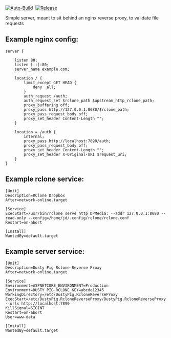 [![Auto-Build](https://github.com/dustypigtv/DustyPig.RcloneReverseProxy/actions/workflows/auto_build.yml/badge.svg)](https://github.com/dustypigtv/DustyPig.RcloneReverseProxy/actions/workflows/auto_build.yml)&nbsp;&nbsp;[![Release](https://github.com/dustypigtv/DustyPig.RcloneReverseProxy/actions/workflows/release.yml/badge.svg)](https://github.com/dustypigtv/DustyPig.RcloneReverseProxy/actions/workflows/release.yml)


Simple server, meant to sit behind an nginx reverse proxy, to validate file requests

## Example nginx config:

```
server {

	listen 80;
	listen [::]:80;
	server_name example.com;

	location / {
		limit_except GET HEAD {
			deny  all;
		}
		auth_request /auth;
		auth_request_set $rclone_path $upstream_http_rclone_path;
		proxy_buffering off;
		proxy_pass http://127.0.0.1:8080/$rclone_path;
		proxy_pass_request_body off;
		proxy_set_header Content-Length "";
	}
	
	location = /auth {
		internal;
		proxy_pass http://localhost:7890/auth;
		proxy_pass_request_body off;
		proxy_set_header Content-Length "";
		proxy_set_header X-Original-URI $request_uri;
    }
}
```

## Example rclone service:

```
[Unit]
Description=RClone Dropbox
After=network-online.target

[Service]
ExecStart=/usr/bin/rclone serve http DPMedia: --addr 127.0.0.1:8080 --read-only --config=/home/jd/.config/rclone/rclone.conf
Restart=on-abort

[Install]
WantedBy=default.target
```

## Example server service:

```
[Unit]
Description=Dusty Pig Rclone Reverse Proxy
After=network-online.target

[Service]
Environment=ASPNETCORE_ENVIRONMENT=Production
Environment=DUSTY_PIG_RCLONE_KEY=abcde12345
WorkingDirectory=/etc/DustyPig.RcloneReverseProxy
ExecStart=/etc/DustyPig.RcloneReverseProxy/DustyPig.RcloneReverseProxy --urls http://localhost:7890
KillSignal=SIGINT
Restart=on-abort
User=www-data

[Install]
WantedBy=default.target
```